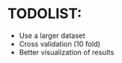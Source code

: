 TODOLIST:
=========

- Use a larger dataset
- Cross validation (10 fold)
- Better visualization of results
